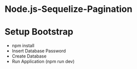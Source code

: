 # Node.js-Sequelize-Pagination

# Setup Bootstrap
- npm install
- Insert Database Password
- Create Database
- Run Application (npm run dev)
